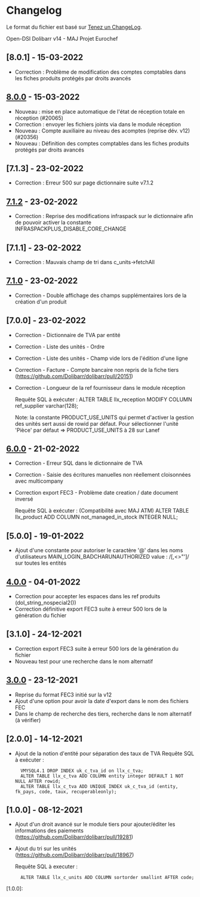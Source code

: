 # Changelog
Le format du fichier est basé sur [Tenez un ChangeLog](http://keepachangelog.com/fr/1.0.0/).

Open-DSI Dolibarr v14 - MAJ Projet Eurochef

## [8.0.1] - 15-03-2022
- Correction : Problème de modification des comptes comptables dans les fiches produits protégés par droits avancés

## [8.0.0] - 15-03-2022
- Nouveau : mise en place automatique de l'état de réception totale en réception (#20065)
- Correction : envoyer les fichiers joints via dans le module réception
- Nouveau : Compte auxiliaire au niveau des acomptes (reprise dév. v12) (#20356)
- Nouveau : Définition des comptes comptables dans les fiches produits protégés par droits avancés

## [7.1.3] - 23-02-2022
- Correction : Erreur 500 sur page dictionnaire suite v7.1.2

## [7.1.2] - 23-02-2022
- Correction : Reprise des modifications infraspack sur le dictionnaire afin de pouvoir activer la constante INFRASPACKPLUS_DISABLE_CORE_CHANGE

## [7.1.1] - 23-02-2022
- Correction : Mauvais champ de tri dans c_units->fetchAll

## [7.1.0] - 23-02-2022
- Correction - Double affichage des champs supplémentaires lors de la création d'un produit

## [7.0.0] - 23-02-2022
- Correction - Dictionnaire de TVA par entité
- Correction - Liste des unités - Ordre
- Correction - Liste des unités - Champ vide lors de l'édition d'une ligne
- Correction - Facture - Compte bancaire non repris de la fiche tiers (https://github.com/Dolibarr/dolibarr/pull/20151)
- Correction - Longueur de la ref fournisseur dans le module réception

	Requête SQL à exécuter :
    ALTER TABLE llx_reception MODIFY COLUMN ref_supplier varchar(128);

    Note: la constante PRODUCT_USE_UNITS qui permet d'activer la gestion des unités sert aussi de rowid par défaut. 
          Pour sélectionner l'unité 'Pièce' par défaut => PRODUCT_USE_UNITS à 28 sur Lanef 

## [6.0.0] - 21-02-2022
- Correction - Erreur SQL dans le dictionnaire de TVA
- Correction - Saisie des écritures manuelles non réellement cloisonnées avec multicompany
- Correction export FEC3 - Problème date creation / date document inversé
  
	Requête SQL à exécuter : (Compatibilité avec MAJ ATM)
  	ALTER TABLE llx_product ADD COLUMN not_managed_in_stock INTEGER NULL;

## [5.0.0] - 19-01-2022
- Ajout d'une constante pour autoriser le caractère '@' dans les noms d'utilisateurs
	MAIN_LOGIN_BADCHARUNAUTHORIZED		value : /[,<>"\']/	sur toutes les entités

## [4.0.0] - 04-01-2022
- Correction pour accepter les espaces dans les ref produits (dol_string_nospecial2())
- Correction définitive export FEC3 suite à erreur 500 lors de la génération du fichier

## [3.1.0] - 24-12-2021
- Correction export FEC3 suite à erreur 500 lors de la génération du fichier
- Nouveau test pour une recherche dans le nom alternatif

## [3.0.0] - 23-12-2021
- Reprise du format FEC3 initié sur la v12
- Ajout d'une option pour avoir la date d'export dans le nom des fichiers FEC
- Dans le champ de recherche des tiers, recherche dans le nom alternatif (à vérifier)

## [2.0.0] - 14-12-2021
- Ajout de la notion d'entité pour séparation des taux de TVA
	Requête SQL à exécuter : 
	
		VMYSQL4.1 DROP INDEX uk_c_tva_id on llx_c_tva;
		ALTER TABLE llx_c_tva ADD COLUMN entity integer DEFAULT 1 NOT NULL AFTER rowid;
		ALTER TABLE llx_c_tva ADD UNIQUE INDEX uk_c_tva_id (entity, fk_pays, code, taux, recuperableonly);

## [1.0.0] - 08-12-2021
- Ajout d'un droit avancé sur le module tiers pour ajouter/éditer les informations des paiements (https://github.com/Dolibarr/dolibarr/pull/19281)
- Ajout du tri sur les unités (https://github.com/Dolibarr/dolibarr/pull/18967)

	Requête SQL à executer : 
	
		ALTER TABLE llx_c_units ADD COLUMN sortorder smallint AFTER code;

[Non Distribué]: 
[8.0.1]: 
[8.0.0]: 
[7.1.3]: 
[7.1.2]: 
[7.1.1]: 
[7.1.0]: 
[7.0.0]: 
[6.0.0]: 
[5.0.0]: 
[4.0.0]: 
[3.1.0]: 
[3.0.0]: 
[2.0.0]: 
[1.0.0]: 